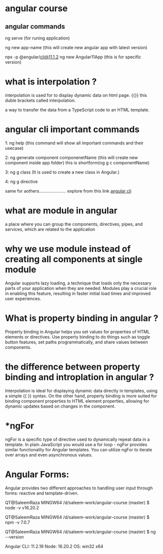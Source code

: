 # angular course 


## angular commands

ng serve (for runing application)

ng new app-name (this will create new angular app with latest version)

npx -p @angular/cli@11.1.2 ng new Angular11App (this is for specific version)



# what is interpolation ?

interpolation is used for to display dynamic data on html page. 
{{}}  this duble brackets called interpolation.

a way to transfer the data from a TypeScript code to an HTML template.


# angular cli important commands

1: ng help (this command will show all important commands and their usecase)

2: ng generate component componenetName (this will create new component inside app folder)
this is shortform(ng g c componentName)

3: ng g class <class-name> (It is used to create a new class in Angular.)

4: ng g directive <directive-name>

same for aothers...................... explore from this link [angular cli](https://angular.io/cli)


# what are module in angular

a place where you can group the components, directives, pipes, and services, which are related to the application

# why we use module instead of creating all components at single module 

Angular supports lazy loading, a technique that loads only the necessary parts of your application when they are needed. Modules play a crucial role in enabling this feature, resulting in faster initial load times and improved user experiences.


# What is property binding in angular ?

Property binding in Angular helps you set values for properties of HTML elements or directives. Use property binding to do things such as toggle button features, set paths programmatically, and share values between components.

# the difference between property binding and introplation in angular ?

Interpolation is ideal for displaying dynamic data directly in templates, using a simple {{ }} syntax. On the other hand, property binding is more suited for binding component properties to HTML element properties, allowing for dynamic updates based on changes in the component.

# *ngFor

ngFor is a specific type of directive used to dynamically repeat data in a template. In plain JavaScript you would use a for loop - ngFor provides similar functionality for Angular templates. You can utilize ngFor to iterate over arrays and even asynchronous values.

# Angular Forms:

Angular provides two different approaches to handling user input through forms: reactive and template-driven.


 QT@SaleemRaza MINGW64 /d/saleem-work/angular-course (master)
$ node -v
v16.20.2

QT@SaleemRaza MINGW64 /d/saleem-work/angular-course (master)
$ npm -v
7.0.7

QT@SaleemRaza MINGW64 /d/saleem-work/angular-course (master)
$ ng --version


Angular CLI: 11.2.19
Node: 16.20.2
OS: win32 x64
